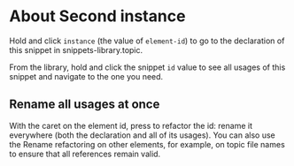 # About Second instance

<include from="snippets-library.topic" element-id="instance"/>

Hold <shortcut key="CtrlCmd"/> and click `instance` (the value of `element-id`)
to go to the declaration of this snippet in <path>snippets-library.topic</path>.

From the library, hold <shortcut key="CtrlCmd"/> and click the snippet `id` value
to see all usages of this snippet and navigate to the one you need.

## Rename all usages at once

With the caret on the element id, press <shortcut key="RenameElement"/> to refactor the id:
rename it everywhere (both the declaration and all of its usages).
You can also use the <control>Rename</control> refactoring on other elements,
for example, on topic file names to ensure that all references remain valid.
